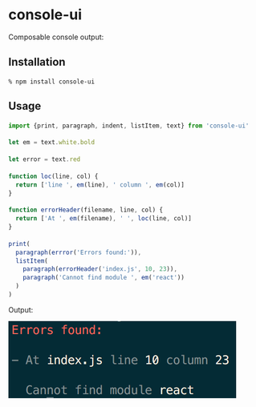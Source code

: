 # console-ui

Composable console output:

## Installation

```
% npm install console-ui
```

## Usage

```js
import {print, paragraph, indent, listItem, text} from 'console-ui'

let em = text.white.bold

let error = text.red

function loc(line, col) {
  return ['line ', em(line), ' column ', em(col)]
}

function errorHeader(filename, line, col) {
  return ['At ', em(filename), ' ', loc(line, col)]
}

print(
  paragraph(errror('Errors found:')),
  listItem(
    paragraph(errorHeader('index.js', 10, 23)),
    paragraph('Cannot find module ', em('react'))
  )
)
```

Output:

![output][output]

[output]: test.png
